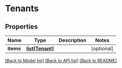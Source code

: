 # Tenants

## Properties
Name | Type | Description | Notes
------------ | ------------- | ------------- | -------------
**items** | [**list[Tenant]**](Tenant.md) |  | [optional] 

[[Back to Model list]](../README.md#documentation-for-models) [[Back to API list]](../README.md#documentation-for-api-endpoints) [[Back to README]](../README.md)


